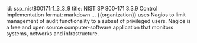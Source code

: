 id: ssp_nist800171r1_3_3_9
title: NIST SP 800-171 3.3.9 Control Implementation
format: markdown
...
{{organization}} uses Nagios to limit management of audit functionality to a subset of privileged users. Nagios is a free and open source computer-software application that monitors systems, networks and infrastructure.

